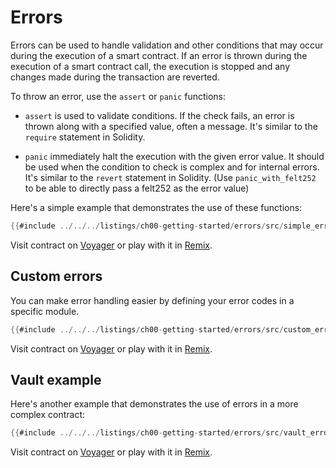 # Errors

Errors can be used to handle validation and other conditions that may occur during the execution of a smart contract.
If an error is thrown during the execution of a smart contract call, the execution is stopped and any changes made during the transaction are reverted.

To throw an error, use the `assert` or `panic` functions:

- `assert` is used to validate conditions.
  If the check fails, an error is thrown along with a specified value, often a message.
  It's similar to the `require` statement in Solidity.

- `panic` immediately halt the execution with the given error value.
  It should be used when the condition to check is complex and for internal errors. It's similar to the `revert` statement in Solidity.
  (Use `panic_with_felt252` to be able to directly pass a felt252 as the error value)

Here's a simple example that demonstrates the use of these functions:

```rust
{{#include ../../../listings/ch00-getting-started/errors/src/simple_errors.cairo}}
```
Visit contract on [Voyager](https://goerli.voyager.online/contract/0x0022664463FF0b711CC9B549a9E87d65A0882bB1D29338C4108696B8F2216a40) or play with it in [Remix](https://remix.ethereum.org/?#activate=Starknet&url=https://github.com/NethermindEth/StarknetByExample/blob/main/listings/ch00-getting-started/errors/src/simple_errors.cairo).

## Custom errors

You can make error handling easier by defining your error codes in a specific module.

```rust
{{#include ../../../listings/ch00-getting-started/errors/src/custom_errors.cairo}}
```
Visit contract on [Voyager](https://goerli.voyager.online/contract/0x0501CD5da5B453a18515B5A20b8029bd7583DFE7a399ad9f79c284F7829e4A57) or play with it in [Remix](https://remix.ethereum.org/?#activate=Starknet&url=https://github.com/NethermindEth/StarknetByExample/blob/main/listings/ch00-getting-started/errors/src/custom_errors.cairo).

## Vault example

Here's another example that demonstrates the use of errors in a more complex contract:

```rust
{{#include ../../../listings/ch00-getting-started/errors/src/vault_errors.cairo}}
```
Visit contract on [Voyager](https://goerli.voyager.online/contract/0x020C2da26F42A28Ef54ED428eF1810FE433784b055f9bF315C5d992b1579C268) or play with it in [Remix](https://remix.ethereum.org/?#activate=Starknet&url=https://github.com/NethermindEth/StarknetByExample/blob/main/listings/ch00-getting-started/errors/src/vault_errors.cairo).
